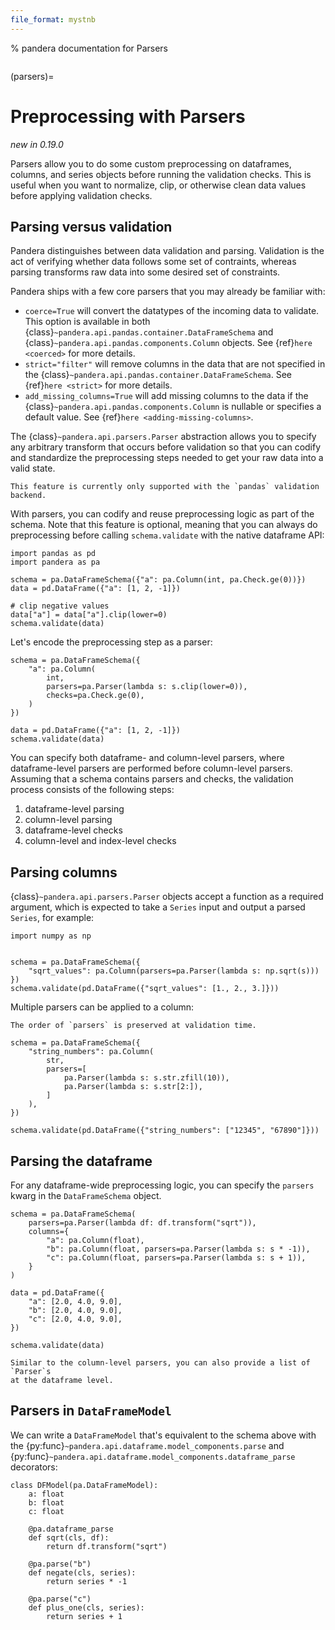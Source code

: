 ```yaml
---
file_format: mystnb
---
```


% pandera documentation for Parsers

```{currentmodule} pandera
```

(parsers)=

# Preprocessing with Parsers

*new in 0.19.0*

Parsers allow you to do some custom preprocessing on dataframes, columns, and
series objects before running the validation checks. This is useful when you want
to normalize, clip, or otherwise clean data values before applying validation
checks.

## Parsing versus validation

Pandera distinguishes between data validation and parsing. Validation is the act
of verifying whether data follows some set of contraints, whereas parsing transforms
raw data into some desired set of constraints.

Pandera ships with a few core parsers that you may already be familiar with:

- `coerce=True` will convert the datatypes of the incoming data to validate.
  This option is available in both {class}`~pandera.api.pandas.container.DataFrameSchema`
  and {class}`~pandera.api.pandas.components.Column` objects. See {ref}`here <coerced>`
  for more details.
- `strict="filter"` will remove columns in the data that are not specified in
  the {class}`~pandera.api.pandas.container.DataFrameSchema`. See {ref}`here <strict>`
  for more details.
- `add_missing_columns=True` will add missing columns to the data if the
  {class}`~pandera.api.pandas.components.Column` is nullable or specifies a
   default value. See {ref}`here <adding-missing-columns>`.

The {class}`~pandera.api.parsers.Parser` abstraction allows you to specify any
arbitrary transform that occurs before validation so that you can codify
and standardize the preprocessing steps needed to get your raw data into a valid
state.

```{important}
This feature is currently only supported with the `pandas` validation backend.
```

With parsers, you can codify and reuse preprocessing logic as part of the schema.
Note that this feature is optional, meaning that you can always do preprocessing
before calling `schema.validate` with the native dataframe API:

```{code-cell} python
import pandas as pd
import pandera as pa

schema = pa.DataFrameSchema({"a": pa.Column(int, pa.Check.ge(0))})
data = pd.DataFrame({"a": [1, 2, -1]})

# clip negative values
data["a"] = data["a"].clip(lower=0)
schema.validate(data)
```

Let's encode the preprocessing step as a parser:

```{code-cell} python
schema = pa.DataFrameSchema({
    "a": pa.Column(
        int,
        parsers=pa.Parser(lambda s: s.clip(lower=0)),
        checks=pa.Check.ge(0),
    )
})

data = pd.DataFrame({"a": [1, 2, -1]})
schema.validate(data)
```

You can specify both dataframe- and column-level parsers, where
dataframe-level parsers are performed before column-level parsers. Assuming
that a schema contains parsers and checks, the validation process consists of
the following steps:

1. dataframe-level parsing
2. column-level parsing
3. dataframe-level checks
4. column-level and index-level checks


## Parsing columns

{class}`~pandera.api.parsers.Parser` objects accept a function as a required
argument, which is expected to take a `Series` input and output a parsed
`Series`, for example:

```{code-cell} python
import numpy as np


schema = pa.DataFrameSchema({
    "sqrt_values": pa.Column(parsers=pa.Parser(lambda s: np.sqrt(s)))
})
schema.validate(pd.DataFrame({"sqrt_values": [1., 2., 3.]}))
```

Multiple parsers can be applied to a column:

```{important}
The order of `parsers` is preserved at validation time.
```

```{code-cell} python
schema = pa.DataFrameSchema({
    "string_numbers": pa.Column(
        str,
        parsers=[
            pa.Parser(lambda s: s.str.zfill(10)),
            pa.Parser(lambda s: s.str[2:]),
        ]
    ),
})

schema.validate(pd.DataFrame({"string_numbers": ["12345", "67890"]}))
```

## Parsing the dataframe

For any dataframe-wide preprocessing logic, you can specify the `parsers`
kwarg in the `DataFrameSchema` object.

```{code-cell} python
schema = pa.DataFrameSchema(
    parsers=pa.Parser(lambda df: df.transform("sqrt")),
    columns={
        "a": pa.Column(float),
        "b": pa.Column(float, parsers=pa.Parser(lambda s: s * -1)),
        "c": pa.Column(float, parsers=pa.Parser(lambda s: s + 1)),
    }
)

data = pd.DataFrame({
    "a": [2.0, 4.0, 9.0],
    "b": [2.0, 4.0, 9.0],
    "c": [2.0, 4.0, 9.0],
})

schema.validate(data)
```

```{note}
Similar to the column-level parsers, you can also provide a list of `Parser`s
at the dataframe level.
```

## Parsers in `DataFrameModel`

We can write a `DataFrameModel` that's equivalent to the schema above with the
{py:func}`~pandera.api.dataframe.model_components.parse` and
{py:func}`~pandera.api.dataframe.model_components.dataframe_parse`  decorators:

```{code-cell} python
class DFModel(pa.DataFrameModel):
    a: float
    b: float
    c: float

    @pa.dataframe_parse
    def sqrt(cls, df):
        return df.transform("sqrt")

    @pa.parse("b")
    def negate(cls, series):
        return series * -1

    @pa.parse("c")
    def plus_one(cls, series):
        return series + 1
```
